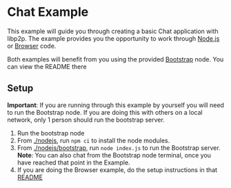 # Chat Example

This example will guide you through creating a basic Chat application with libp2p. The example provides you the opportunity to work through [Node.js][nodejs] or [Browser][browser] code.

Both examples will benefit from you using the provided [Bootstrap][bootstrap] node. You can view the README there

## Setup
**Important**: If you are running through this example by yourself you will need to run the Bootstrap node. If you are doing this with others on a local network, only 1 person should run the bootstrap server.

1. Run the bootstrap node
  1. From [./nodejs][nodejs], run `npm ci` to install the node modules.
  1. From [./nodejs/bootstrap][bootstrap], run `node index.js` to run the Bootstrap server. **Note**: You can also chat from the Bootstrap node terminal, once you have reached that point in the Example.
1. If you are doing the Browser example, do the setup instructions in that [README](./browser/README.md)

[nodejs]: ./nodejs
[browser]: ./nodejs
[bootstrap]: ./nodejs/bootstrap
